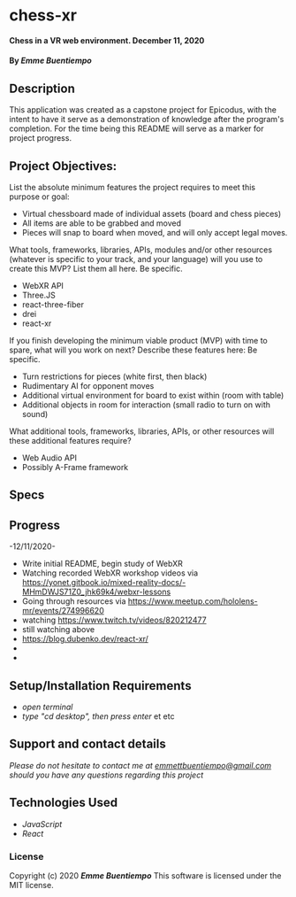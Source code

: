 # __chess-xr__

#### __Chess in a VR web environment. December 11, 2020__

#### By _**Emme Buentiempo**_

## Description

This application was created as a capstone project for Epicodus, with the intent to have it serve as a demonstration of knowledge after the program's completion. For the time being this README will serve as a marker for project progress. 

## Project Objectives:

List the absolute minimum features the project requires to meet this purpose or goal:

* Virtual chessboard made of individual assets (board and chess pieces)
* All items are able to be grabbed and moved
* Pieces will snap to board when moved, and will only accept legal moves.

What tools, frameworks, libraries, APIs, modules and/or other resources (whatever is specific to your track, and your language) will you use to create this MVP? List them all here. Be specific.

* WebXR API
* Three.JS
* react-three-fiber
* drei
* react-xr

If you finish developing the minimum viable product (MVP) with time to spare, what will you work on next? Describe these features here: Be specific.

* Turn restrictions for pieces (white first, then black)
* Rudimentary AI for opponent moves
* Additional virtual environment for board to exist within (room with table)
* Additional objects in room for interaction (small radio to turn on with sound)

What additional tools, frameworks, libraries, APIs, or other resources will these additional features require?

* Web Audio API
* Possibly A-Frame framework


## Specs

## Progress

-12/11/2020-
* Write initial README, begin study of WebXR
* Watching recorded WebXR workshop videos via https://yonet.gitbook.io/mixed-reality-docs/-MHmDWJS71Z0_jhk69k4/webxr-lessons
* Going through resources via https://www.meetup.com/hololens-mr/events/274996620
* watching https://www.twitch.tv/videos/820212477
* still watching above
* https://blog.dubenko.dev/react-xr/
* 
* 

## Setup/Installation Requirements

* _open terminal_
* _type "cd desktop", then press enter_
et etc

## Support and contact details

_Please do not hesitate to contact me at emmettbuentiempo@gmail.com should you have any questions regarding this project_

## Technologies Used

* _JavaScript_
* _React_

### License

Copyright (c) 2020 **_Emme Buentiempo_**
This software is licensed under the MIT license.